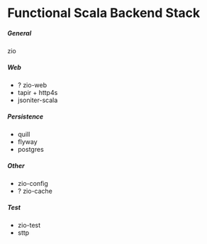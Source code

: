 # Functional Scala Backend Stack

##### General
zio

##### Web
* ? zio-web
* tapir + http4s
* jsoniter-scala

##### Persistence
* quill
* flyway
* postgres

##### Other
* zio-config
* ? zio-cache

##### Test
* zio-test
* sttp
